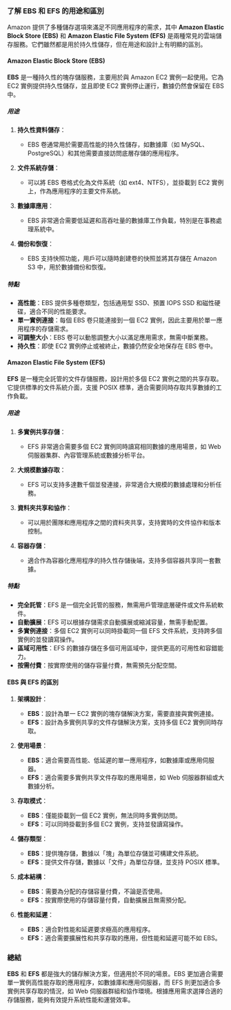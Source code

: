 ### 了解 EBS 和 EFS 的用途和區別

Amazon 提供了多種儲存選項來滿足不同應用程序的需求，其中 **Amazon Elastic Block Store (EBS)** 和 **Amazon Elastic File System (EFS)** 是兩種常見的雲端儲存服務。它們雖然都是用於持久性儲存，但在用途和設計上有明顯的區別。

#### **Amazon Elastic Block Store (EBS)**

**EBS** 是一種持久性的塊存儲服務，主要用於與 Amazon EC2 實例一起使用。它為 EC2 實例提供持久性儲存，並且即使 EC2 實例停止運行，數據仍然會保留在 EBS 中。

##### **用途**

1. **持久性資料儲存**：
   - EBS 卷通常用於需要高性能的持久性儲存，如數據庫（如 MySQL、PostgreSQL）和其他需要直接訪問底層存儲的應用程序。

2. **文件系統存儲**：
   - 可以將 EBS 卷格式化為文件系統（如 ext4、NTFS），並掛載到 EC2 實例上，作為應用程序的主要文件系統。

3. **數據庫應用**：
   - EBS 非常適合需要低延遲和高吞吐量的數據庫工作負載，特別是在事務處理系統中。

4. **備份和恢復**：
   - EBS 支持快照功能，用戶可以隨時創建卷的快照並將其存儲在 Amazon S3 中，用於數據備份和恢復。

##### **特點**

- **高性能**：EBS 提供多種卷類型，包括通用型 SSD、預置 IOPS SSD 和磁性硬碟，適合不同的性能要求。
- **單一實例連接**：每個 EBS 卷只能連接到一個 EC2 實例，因此主要用於單一應用程序的存儲需求。
- **可調整大小**：EBS 卷可以動態調整大小以滿足應用需求，無需中斷業務。
- **持久性**：即使 EC2 實例停止或被終止，數據仍然安全地保存在 EBS 卷中。

#### **Amazon Elastic File System (EFS)**

**EFS** 是一種完全託管的文件存儲服務，設計用於多個 EC2 實例之間的共享存取。它提供標準的文件系統介面，支援 POSIX 標準，適合需要同時存取共享數據的工作負載。

##### **用途**

1. **多實例共享存儲**：
   - EFS 非常適合需要多個 EC2 實例同時讀寫相同數據的應用場景，如 Web 伺服器集群、內容管理系統或數據分析平台。

2. **大規模數據存取**：
   - EFS 可以支持多達數千個並發連接，非常適合大規模的數據處理和分析任務。

3. **資料夾共享和協作**：
   - 可以用於團隊和應用程序之間的資料夾共享，支持實時的文件協作和版本控制。

4. **容器存儲**：
   - 適合作為容器化應用程序的持久性存儲後端，支持多個容器共享同一套數據。

##### **特點**

- **完全託管**：EFS 是一個完全託管的服務，無需用戶管理底層硬件或文件系統軟件。
- **自動擴展**：EFS 可以根據存儲需求自動擴展或縮減容量，無需手動配置。
- **多實例連接**：多個 EC2 實例可以同時掛載同一個 EFS 文件系統，支持跨多個實例的並發讀寫操作。
- **區域可用性**：EFS 的數據存儲在多個可用區域中，提供更高的可用性和容錯能力。
- **按需付費**：按實際使用的儲存容量付費，無需預先分配空間。

#### **EBS 與 EFS 的區別**

1. **架構設計**：
   - **EBS**：設計為單一 EC2 實例的塊存儲解決方案，需要直接與實例連接。
   - **EFS**：設計為多實例共享的文件存儲解決方案，支持多個 EC2 實例同時存取。

2. **使用場景**：
   - **EBS**：適合需要高性能、低延遲的單一應用程序，如數據庫或應用伺服器。
   - **EFS**：適合需要多實例共享文件存取的應用場景，如 Web 伺服器群組或大數據分析。

3. **存取模式**：
   - **EBS**：僅能掛載到一個 EC2 實例，無法同時多實例訪問。
   - **EFS**：可以同時掛載到多個 EC2 實例，支持並發讀寫操作。

4. **儲存類型**：
   - **EBS**：提供塊存儲，數據以「塊」為單位存儲並可構建文件系統。
   - **EFS**：提供文件存儲，數據以「文件」為單位存儲，並支持 POSIX 標準。

5. **成本結構**：
   - **EBS**：需要為分配的存儲容量付費，不論是否使用。
   - **EFS**：按實際使用的存儲容量付費，自動擴展且無需預分配。

6. **性能和延遲**：
   - **EBS**：適合對性能和延遲要求極高的應用程序。
   - **EFS**：適合需要擴展性和共享存取的應用，但性能和延遲可能不如 EBS。

### 總結

**EBS** 和 **EFS** 都是強大的儲存解決方案，但適用於不同的場景。EBS 更加適合需要單一實例高性能存取的應用程序，如數據庫和應用伺服器，而 EFS 則更加適合多實例共享存取的情況，如 Web 伺服器群組和協作環境。根據應用需求選擇合適的存儲服務，能夠有效提升系統性能和運營效率。